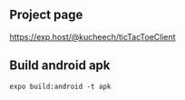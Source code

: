 ## Project page

https://exp.host/@kucheech/ticTacToeClient

## Build android apk

```
expo build:android -t apk
```

